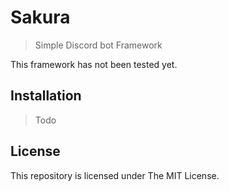 # Sakura

> Simple Discord bot Framework

This framework has not been tested yet.

## Installation

> Todo

## License

This repository is licensed under The MIT License.

